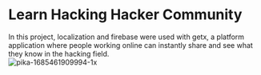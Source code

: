# Learn Hacking Hacker Community
In this project, localization and firebase were used with getx, 
a platform application where people working online can instantly share and see what they know in the hacking field.  
![pika-1685461909994-1x](https://github.com/yilmazozkan2/Learn_Hacking_Hacker_Community/assets/52213548/dca2d0e1-216c-4d89-9637-e1481f8fd7c5)
